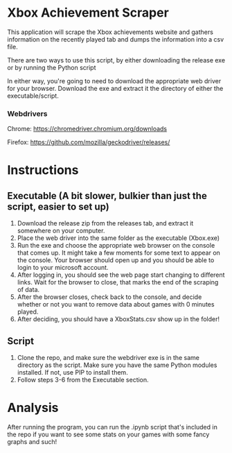 # Xbox Achievement Scraper
This application will scrape the Xbox achievements website and gathers information on the recently played tab and dumps the information into a csv file.

There are two ways to use this script, by either downloading the release exe or by running the Python script

In either way, you're going to need to download the appropriate web driver for your browser. Download the exe and extract it the directory of either the executable/script.

### Webdrivers
Chrome: https://chromedriver.chromium.org/downloads

Firefox: https://github.com/mozilla/geckodriver/releases/
# Instructions

## Executable (A bit slower, bulkier than just the script, easier to set up)
<ol>
<li> Download the release zip from the releases tab, and extract it somewhere on your computer.
<li> Place the web driver into the same folder as the executable (Xbox.exe)
<li> Run the exe and choose the appropriate web browser on the console that comes up. It might take a few moments for some text to appear on the console. Your browser should open up and you should be able to login to your microsoft account.
<li> After logging in, you should see the web page start changing to different links. Wait for the browser to close, that marks the end of the scraping of data.
<li> After the browser closes, check back to the console, and decide whether or not you want to remove data about games with 0 minutes played.
<li> After deciding, you should have a XboxStats.csv show up in the folder! 
</ol>

## Script
<ol>
<li> Clone the repo, and make sure the webdriver exe is in the same directory as the script. Make sure you have the same Python modules installed. If not, use PIP to install them.
<li> Follow steps 3-6 from the Executable section.
</ol>

# Analysis
After running the program, you can run the .ipynb script that's included in the repo if you want to see some stats on your games with some fancy
graphs and such!